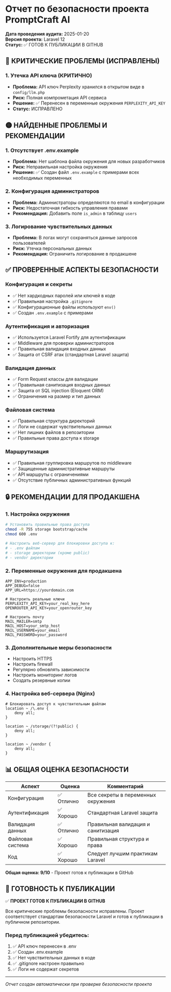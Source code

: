 # Отчет по безопасности проекта PromptCraft AI

**Дата проведения аудита:** 2025-01-20  
**Версия проекта:** Laravel 12  
**Статус:** ✅ ГОТОВ К ПУБЛИКАЦИИ В GITHUB

## 🔴 КРИТИЧЕСКИЕ ПРОБЛЕМЫ (ИСПРАВЛЕНЫ)

### 1. Утечка API ключа (КРИТИЧНО)
- **Проблема:** API ключ Perplexity хранился в открытом виде в `config/llm.php`
- **Риск:** Полная компрометация API сервиса
- **Решение:** ✅ Перенесен в переменные окружения `PERPLEXITY_API_KEY`
- **Статус:** ИСПРАВЛЕНО

## 🟡 НАЙДЕННЫЕ ПРОБЛЕМЫ И РЕКОМЕНДАЦИИ

### 1. Отсутствует .env.example
- **Проблема:** Нет шаблона файла окружения для новых разработчиков
- **Риск:** Неправильная настройка окружения
- **Решение:** ✅ Создан файл `.env.example` с примерами всех необходимых переменных

### 2. Конфигурация администраторов
- **Проблема:** Администраторы определяются по email в конфигурации
- **Риск:** Недостаточная гибкость управления правами
- **Рекомендация:** Добавить поле `is_admin` в таблицу `users`

### 3. Логирование чувствительных данных
- **Проблема:** В логах могут сохраняться данные запросов пользователей
- **Риск:** Утечка персональных данных
- **Рекомендация:** Ограничить логирование в продакшене

## ✅ ПРОВЕРЕННЫЕ АСПЕКТЫ БЕЗОПАСНОСТИ

### Конфигурация и секреты
- ✅ Нет хардкодных паролей или ключей в коде
- ✅ Правильная настройка `.gitignore`
- ✅ Конфигурационные файлы используют `env()`
- ✅ Создан `.env.example` с примерами

### Аутентификация и авторизация
- ✅ Используется Laravel Fortify для аутентификации
- ✅ Middleware для проверки администраторов
- ✅ Правильная валидация входных данных
- ✅ Защита от CSRF атак (стандартная Laravel защита)

### Валидация данных
- ✅ Form Request классы для валидации
- ✅ Правильная санитизация входных данных
- ✅ Защита от SQL injection (Eloquent ORM)
- ✅ Ограничения на размер и тип данных

### Файловая система
- ✅ Правильная структура директорий
- ✅ Логи не содержат чувствительных данных
- ✅ Нет лишних файлов в репозитории
- ✅ Правильные права доступа к storage

### Маршрутизация
- ✅ Правильная группировка маршрутов по middleware
- ✅ Защищенные административные маршруты
- ✅ API маршруты с ограничениями
- ✅ Отсутствие публичных административных функций

## 🔒 РЕКОМЕНДАЦИИ ДЛЯ ПРОДАКШЕНА

### 1. Настройка окружения
```bash
# Установить правильные права доступа
chmod -R 755 storage bootstrap/cache
chmod 600 .env

# Настроить веб-сервер для блокировки доступа к:
# - .env файлам
# - storage директории (кроме public)
# - vendor директории
```

### 2. Переменные окружения для продакшена
```env
APP_ENV=production
APP_DEBUG=false
APP_URL=https://yourdomain.com

# Настроить реальные ключи
PERPLEXITY_API_KEY=your_real_key_here
OPENROUTER_API_KEY=your_openrouter_key

# Настроить почту
MAIL_MAILER=smtp
MAIL_HOST=your_smtp_host
MAIL_USERNAME=your_email
MAIL_PASSWORD=your_password
```

### 3. Дополнительные меры безопасности
- Настроить HTTPS
- Настроить firewall
- Регулярно обновлять зависимости
- Настроить мониторинг логов
- Создать резервные копии

### 4. Настройка веб-сервера (Nginx)
```nginx
# Блокировать доступ к чувствительным файлам
location ~ /\.env {
    deny all;
}

location ~ /storage/(?!public) {
    deny all;
}

location ~ /vendor {
    deny all;
}
```

## 📊 ОБЩАЯ ОЦЕНКА БЕЗОПАСНОСТИ

| Аспект | Оценка | Комментарий |
|--------|---------|-------------|
| Конфигурация | ✅ Отлично | Все секреты в переменных окружения |
| Аутентификация | ✅ Хорошо | Стандартная Laravel защита |
| Валидация данных | ✅ Отлично | Правильная валидация и санитизация |
| Файловая система | ✅ Хорошо | Правильная структура и права |
| Код | ✅ Хорошо | Следует лучшим практикам Laravel |

**Общая оценка: 9/10** - Проект готов к публикации в GitHub

## 🚀 ГОТОВНОСТЬ К ПУБЛИКАЦИИ

✅ **ПРОЕКТ ГОТОВ К ПУБЛИКАЦИИ В GITHUB**

Все критические проблемы безопасности исправлены. Проект соответствует стандартам безопасности Laravel и готов к публикации в публичном репозитории.

### Перед публикацией убедитесь:
1. ✅ API ключ перенесен в .env
2. ✅ Создан .env.example
3. ✅ Нет чувствительных данных в коде
4. ✅ .gitignore настроен правильно
5. ✅ Логи не содержат секретов

---

*Отчет создан автоматически при проверке безопасности проекта*
